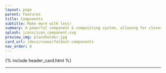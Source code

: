```yaml
---
layout: page
parent: Features
title: Components
subtitle: Make more with less!
summary: A powerful component & compositing system, allowing for clever automation and infinite possibilities.
splash: icons/icon_component.svg
preview_img: placeholder.jpg
card_url: /docs/views/foldout-components
nav_order: 0
---
```


{% include header_card.html %}

---